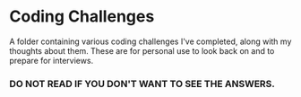 # Coding Challenges 
A folder containing various coding challenges I've completed, along with my thoughts about them. These are for personal
use to look back on and to prepare for interviews.

### DO NOT READ IF YOU DON'T WANT TO SEE THE ANSWERS. 
